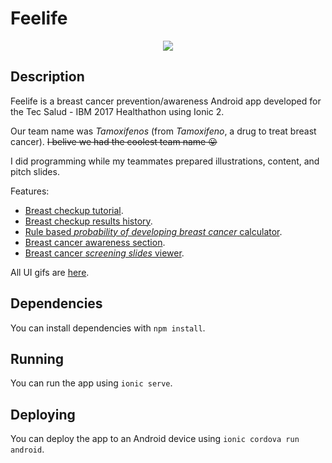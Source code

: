 Feelife
======

<p align="center">
  <img src="https://user-images.githubusercontent.com/10622989/38964120-c1b98dc6-433a-11e8-93a4-bc9c4ea4b250.gif">
</p>

## Description

Feelife is a breast cancer prevention/awareness Android app developed for the Tec Salud - IBM 2017 Healthathon using Ionic 2.

Our team name was _Tamoxifenos_ (from _Tamoxifeno_, a drug to treat breast cancer). ~~I belive we had the coolest team name 😛~~

I did programming while my teammates prepared illustrations, content, and pitch slides.

Features:
- [Breast checkup tutorial](https://user-images.githubusercontent.com/10622989/38964120-c1b98dc6-433a-11e8-93a4-bc9c4ea4b250.gif).
- [Breast checkup results history](https://user-images.githubusercontent.com/10622989/38964255-6c0c3bf2-433b-11e8-9d35-7e7310696705.gif).
- [Rule based _probability of developing breast cancer_ calculator](https://user-images.githubusercontent.com/10622989/38964208-324d9870-433b-11e8-825c-92589a7c6885.gif).
- [Breast cancer awareness section](https://user-images.githubusercontent.com/10622989/38969199-a9a223f0-4354-11e8-9beb-87ab644d34d1.gif).
- [Breast cancer _screening slides_ viewer](https://user-images.githubusercontent.com/10622989/38964334-ea0e32f8-433b-11e8-975e-237eae267e10.gif).

All UI gifs are [here](https://github.com/ramomar/feelife/issues/1).

## Dependencies

You can install dependencies with `npm install`.

## Running

You can run the app using `ionic serve`.

## Deploying

You can deploy the app to an Android device using `ionic cordova run android`.

